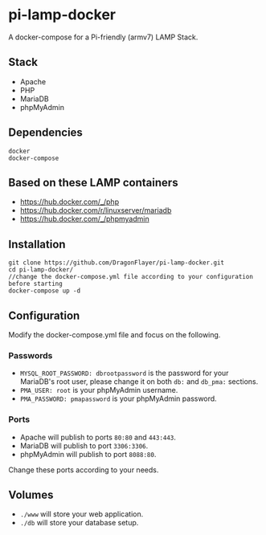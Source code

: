 # pi-lamp-docker
A docker-compose for a Pi-friendly (armv7) LAMP Stack.

## Stack

- Apache
- PHP
- MariaDB
- phpMyAdmin

## Dependencies

```
docker
docker-compose
```

## Based on these LAMP containers

- https://hub.docker.com/_/php
- https://hub.docker.com/r/linuxserver/mariadb
- https://hub.docker.com/_/phpmyadmin

##  Installation

```shell
git clone https://github.com/DragonFlayer/pi-lamp-docker.git
cd pi-lamp-docker/
//change the docker-compose.yml file according to your configuration before starting
docker-compose up -d
```

## Configuration

Modify the docker-compose.yml file and focus on the following.

### Passwords

- `MYSQL_ROOT_PASSWORD: dbrootpassword` is the password for your MariaDB's root user, please change it on both `db:` and `db_pma:` sections.
- `PMA_USER: root` is your phpMyAdmin username.
- `PMA_PASSWORD: pmapassword` is your phpMyAdmin password.

### Ports

- Apache will publish to ports `80:80` and `443:443`.
- MariaDB will publish to port `3306:3306`.
- phpMyAdmin will publish to port `8088:80`.

Change these ports according to your needs.

## Volumes

- `./www` will store your web application.
- `./db` will store your database setup.
